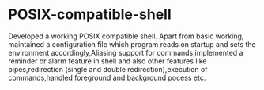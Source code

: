 # POSIX-compatible-shell
Developed a working POSIX compatible shell. Apart from basic working, maintained a configuration file which program reads on startup and sets the environment accordingly,Aliasing support for commands,implemented a reminder or alarm feature in shell and also other features like pipes,redirection (single and double redirection),execution of commands,handled foreground and background pocess etc.
